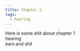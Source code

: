 ```yaml
---
title: Chapter 2
tags:
  - hearing
---
```


Here is some shit about chapter 1  
hearing  
ears and shit  